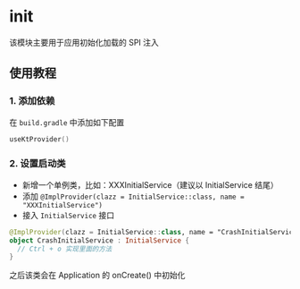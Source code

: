 # init
该模块主要用于应用初始化加载的 SPI 注入

## 使用教程
### 1. 添加依赖
在 `build.gradle` 中添加如下配置
```kotlin
useKtProvider()
```

### 2. 设置启动类
- 新增一个单例类，比如：XXXInitialService（建议以 InitialService 结尾）
- 添加 `@ImplProvider(clazz = InitialService::class, name = "XXXInitialService")`
- 接入 `InitialService` 接口
```kotlin
@ImplProvider(clazz = InitialService::class, name = "CrashInitialService")
object CrashInitialService : InitialService {
  // Ctrl + o 实现里面的方法
}
```

之后该类会在 Application 的 onCreate() 中初始化
